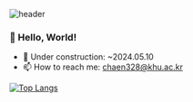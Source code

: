 ![header](https://capsule-render.vercel.app/api?type=slice&color=#12345b,100:8398ca&height=200&text=Check,%20Chaekeun🦆&animation=twinkling&fontColor=2c333e&fontAlign=70&rotate=13&fontAlignY=35&fontSize=50)


### 🌱 Hello, World!
- 🚧 Under construction: ~2024.05.10
- 📫 How to reach me: chaen328@khu.ac.kr


[![Top Langs](https://github-readme-stats.vercel.app/api/top-langs/?username=chaekeun&layout=compact)](https://github.com/chaekeun/github-readme-stats)

<!--
**chaekeun/chaekeun** is a ✨ _special_ ✨ repository because its `README.md` (this file) appears on your GitHub profile.

Here are some ideas to get you started:

- 🔭 I’m currently working on ...
- 🌱 I’m currently learning ...
- 👯 I’m looking to collaborate on ...
- 🤔 I’m looking for help with ...
- 💬 Ask me about ...
- 📫 How to reach me: ...
- 😄 Pronouns: ...
- ⚡ Fun fact: ...
-->
